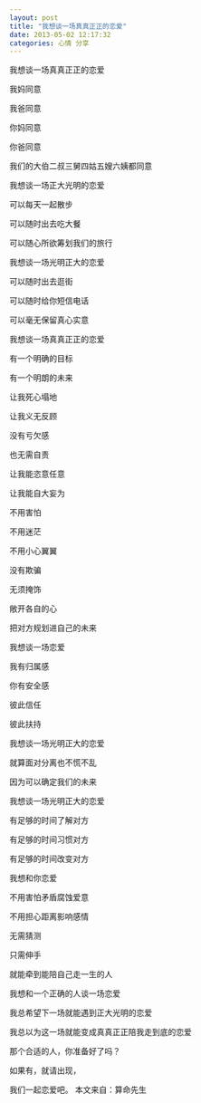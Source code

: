 ```yaml
---
layout: post 
title: "我想谈一场真真正正的恋爱"
date: 2013-05-02 12:17:32
categories: 心情 分享
---
```


我想谈一场真真正正的恋爱

我妈同意

我爸同意

你妈同意

你爸同意

我们的大伯二叔三舅四姑五嫂六姨都同意

我想谈一场正大光明的恋爱

可以每天一起散步

可以随时出去吃大餐

可以随心所欲筹划我们的旅行

我想谈一场光明正大的恋爱

可以随时出去逛街

可以随时给你短信电话

可以毫无保留真心实意

我想谈一场真真正正的恋爱

有一个明确的目标

有一个明朗的未来

让我死心塌地

让我义无反顾

没有亏欠感

也无需自责

让我能恣意任意

让我能自大妄为

不用害怕

不用迷茫

不用小心翼翼

没有欺骗

无须掩饰

敞开各自的心

把对方规划进自己的未来

我想谈一场恋爱

我有归属感

你有安全感

彼此信任

彼此扶持

我想谈一场光明正大的恋爱

就算面对分离也不慌不乱

因为可以确定我们的未来

我想谈一场光明正大的恋爱

有足够的时间了解对方

有足够的时间习惯对方

有足够的时间改变对方

我想和你恋爱

不用害怕矛盾腐蚀爱意

不用担心距离影响感情

无需猜测

只需伸手

就能牵到能陪自己走一生的人

我想和一个正确的人谈一场恋爱

我总希望下一场就能遇到正大光明的恋爱

我总以为这一场就能变成真真正正陪我走到底的恋爱

那个合适的人，你准备好了吗？

如果有，就请出现，

我们一起恋爱吧。
本文来自：算命先生